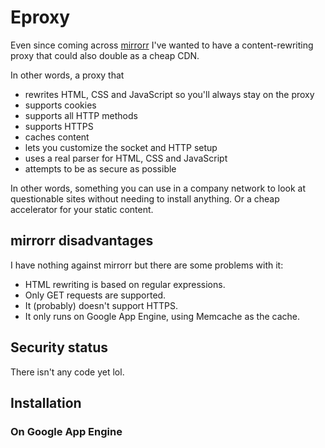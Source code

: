 # Eproxy

Even since coming across [mirrorr](https://github.com/bslatkin/mirrorrr) I've wanted to have a content-rewriting proxy that could also double as a cheap CDN.

In other words, a proxy that

* rewrites HTML, CSS and JavaScript so you'll always stay on the proxy
* supports cookies
* supports all HTTP methods 
* supports HTTPS
* caches content
* lets you customize the socket and HTTP setup
* uses a real parser for HTML, CSS and JavaScript
* attempts to be as secure as possible 

In other words, something you can use in a company network to look at questionable sites without needing to install anything. Or a cheap accelerator for your static content.

## mirrorr disadvantages

I have nothing against mirrorr but there are some problems with it:

* HTML rewriting is based on regular expressions.
* Only GET requests are supported.
* It (probably) doesn't support HTTPS.
* It only runs on Google App Engine, using Memcache as the cache.

## Security status

There isn't any code yet lol.

## Installation

### On Google App Engine

